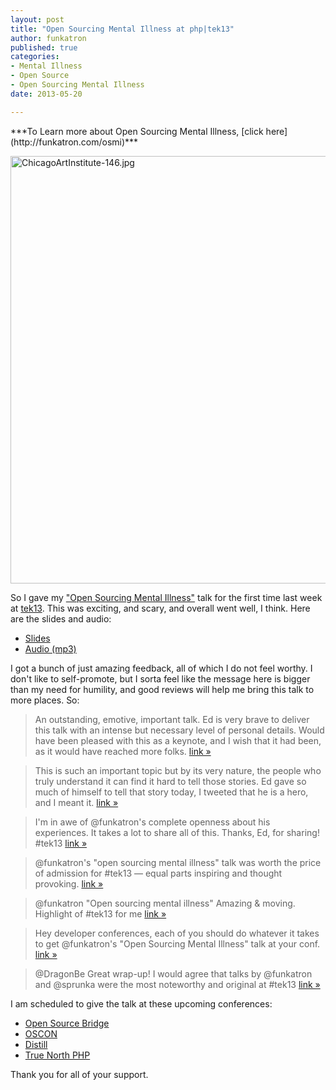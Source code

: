 ```yaml
---
layout: post
title: "Open Sourcing Mental Illness at php|tek13"
author: funkatron
published: true
categories:
- Mental Illness
- Open Source
- Open Sourcing Mental Illness
date: 2013-05-20

---
```


<div class="highlight" markdown="1">
***To Learn more about Open Sourcing Mental Illness, [click here](http://funkatron.com/osmi)***
</div>


<a href="http://www.flickr.com/photos/funkatron/1584798852/" title="ChicagoArtInstitute-146.jpg by funkatron, on Flickr"><img src="https://farm3.staticflickr.com/2249/1584798852_c2e41cf1df_b.jpg" width="1024" height="684" alt="ChicagoArtInstitute-146.jpg"></a>

So I gave my ["Open Sourcing Mental Illness"](http://funkatron.com/posts/open-sourcing-mental-illness.html) talk for the first time last week at [tek13](http://tek.phparch.com/). This was exciting, and scary, and overall went well, I think. Here are the slides and audio:

- [Slides](http://j.mp/osmislides)
- [Audio (mp3)](http://j.mp/osmiaudio)

I got a bunch of just amazing feedback, all of which I do not feel worthy. I don't like to self-promote, but I sorta feel like the message here is bigger than my need for humility, and good reviews will help me bring this talk to more places. So:

> An outstanding, emotive, important talk. Ed is very brave to deliver this talk with an intense but necessary level of personal details. Would have been pleased with this as a keynote, and I wish that it had been, as it would have reached more folks. [link &raquo;](https://joind.in/talk/view/8620)

> This is such an important topic but by its very nature, the people who truly understand it can find it hard to tell those stories. Ed gave so much of himself to tell that story today, I tweeted that he is a hero, and I meant it. [link &raquo;](https://joind.in/talk/view/8620)

> I'm in awe of @funkatron's complete openness about his experiences. It takes a lot to share all of this. Thanks, Ed, for sharing! #tek13 [link &raquo;](http://twitter.com/ramsey/status/335085671049990146)

> @funkatron's "open sourcing mental illness" talk was worth the price of admission for #tek13 — equal parts inspiring and thought provoking. [link &raquo;](http://twitter.com/mikegreiling/status/335085214210596864)

> @funkatron "Open sourcing mental illness" Amazing & moving. Highlight of #tek13 for me [link &raquo;](http://twitter.com/ieatkillerbees/status/335085187140558848)

> Hey developer conferences, each of you should do whatever it takes to get @funkatron's "Open Sourcing Mental Illness" talk at your conf. [link &raquo;](http://twitter.com/JeremyKendall/status/335788252529299458)

> @DragonBe Great wrap-up! I would agree that talks by @funkatron and @sprunka were the most noteworthy and original at #tek13 [link &raquo;](http://twitter.com/PSchwisow/status/336456861551321090)

I am scheduled to give the talk at these upcoming conferences:

- [Open Source Bridge](http://opensourcebridge.org/sessions/949)
- [OSCON](http://www.oscon.com/oscon2013/public/schedule/detail/29097)
- [Distill](https://distill.engineyard.com/speakers#ed)
- [True North PHP](http://truenorthphp.com/)

Thank you for all of your support.
